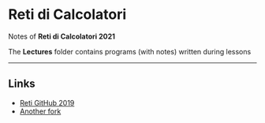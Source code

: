 # Reti di Calcolatori

Notes of **Reti di Calcolatori 2021**

The **Lectures** folder contains programs (with notes) written during lessons

____
## Links
* <a href="https://github.com/nicomazz/ComputerNetworks-unipd2018">Reti GitHub 2019</a>
* <a href="https://github.com/tommaso-green/Computer_Networks">Another fork</a>

